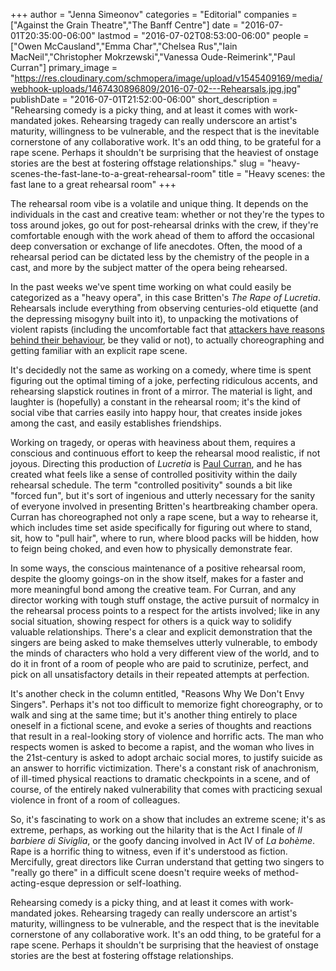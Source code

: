 +++
author = "Jenna Simeonov"
categories = "Editorial"
companies = ["Against the Grain Theatre","The Banff Centre"]
date = "2016-07-01T20:35:00-06:00"
lastmod = "2016-07-02T08:53:00-06:00"
people = ["Owen McCausland","Emma Char","Chelsea Rus","Iain MacNeil","Christopher Mokrzewski","Vanessa Oude-Reimerink","Paul Curran"]
primary_image = "https://res.cloudinary.com/schmopera/image/upload/v1545409169/media/webhook-uploads/1467430896809/2016-07-02---Rehearsals.jpg.jpg"
publishDate = "2016-07-01T21:52:00-06:00"
short_description = "Rehearsing comedy is a picky thing, and at least it comes with work-mandated jokes. Rehearsing tragedy can really underscore an artist&#039;s maturity, willingness to be vulnerable, and the respect that is the inevitable cornerstone of any collaborative work. It&#039;s an odd thing, to be grateful for a rape scene. Perhaps it shouldn&#039;t be surprising that the heaviest of onstage stories are the best at fostering offstage relationships."
slug = "heavy-scenes-the-fast-lane-to-a-great-rehearsal-room"
title = "Heavy scenes: the fast lane to a great rehearsal room"
+++

The rehearsal room vibe is a volatile and unique thing. It depends on the individuals in the cast and creative team: whether or not they're the types to toss around jokes, go out for post-rehearsal drinks with the crew, if they're comfortable enough with the work ahead of them to afford the occasional deep conversation or exchange of life anecdotes. Often, the mood of a rehearsal period can be dictated less by the chemistry of the people in a cast, and more by the subject matter of the opera being rehearsed.

In the past weeks we've spent time working on what could easily be categorized as a "heavy opera", in this case Britten's *The Rape of Lucretia*. Rehearsals include everything from observing centuries-old etiquette (and the depressing misogyny built into it), to unpacking the motivations of violent rapists (including the uncomfortable fact that [attackers have reasons behind their behaviour](/being-a-nice-person-why-art-really-really-matters/), be they valid or not), to actually choreographing and getting familiar with an explicit rape scene.

It's decidedly not the same as working on a comedy, where time is spent figuring out the optimal timing of a joke, perfecting ridiculous accents, and rehearsing slapstick routines in front of a mirror. The material is light, and laughter is (hopefully) a constant in the rehearsal room; it's the kind of social vibe that carries easily into happy hour, that creates inside jokes among the cast, and easily establishes friendships.

Working on tragedy, or operas with heaviness about them, requires a conscious and continuous effort to keep the rehearsal mood realistic, if not joyous. Directing this production of *Lucretia* is [Paul Curran](http://www.paulcurrandirector.com/biography/), and he has created what feels like a sense of controlled positivity within the daily rehearsal schedule. The term "controlled positivity" sounds a bit like "forced fun", but it's sort of ingenious and utterly necessary for the sanity of everyone involved in presenting Britten's heartbreaking chamber opera. Curran has choreographed not only a rape scene, but a way to rehearse it, which includes time set aside specifically for figuring out where to stand, sit, how to "pull hair", where to run, where blood packs will be hidden, how to feign being choked, and even how to physically demonstrate fear.

In some ways, the conscious maintenance of a positive rehearsal room, despite the gloomy goings-on in the show itself, makes for a faster and more meaningful bond among the creative team. For Curran, and any director working with tough stuff onstage, the active pursuit of normalcy in the rehearsal process points to a respect for the artists involved; like in any social situation, showing respect for others is a quick way to solidify valuable relationships. There's a clear and explicit demonstration that the singers are being asked to make themselves utterly vulnerable, to embody the minds of characters who hold a very different view of the world, and to do it in front of a room of people who are paid to scrutinize, perfect, and pick on all unsatisfactory details in their repeated attempts at perfection.

It's another check in the column entitled, "Reasons Why We Don't Envy Singers". Perhaps it's not too difficult to memorize fight choreography, or to walk and sing at the same time; but it's another thing entirely to place oneself in a fictional scene, and evoke a series of thoughts and reactions that result in a real-looking story of violence and horrific acts. The man who respects women is asked to become a rapist, and the woman who lives in the 21st-century is asked to adopt archaic social mores, to justify suicide as an answer to horrific victimization. There's a constant risk of anachronism, of ill-timed physical reactions to dramatic checkpoints in a scene, and of course, of the entirely naked vulnerability that comes with practicing sexual violence in front of a room of colleagues.

So, it's fascinating to work on a show that includes an extreme scene; it's as extreme, perhaps, as working out the hilarity that is the Act I finale of *Il barbiere di Siviglia*, or the goofy dancing involved in Act IV of *La bohème*. Rape is a horrific thing to witness, even if it's understood as fiction. Mercifully, great directors like Curran understand that getting two singers to "really go there" in a difficult scene doesn't require weeks of method-acting-esque depression or self-loathing. 

Rehearsing comedy is a picky thing, and at least it comes with work-mandated jokes. Rehearsing tragedy can really underscore an artist's maturity, willingness to be vulnerable, and the respect that is the inevitable cornerstone of any collaborative work. It's an odd thing, to be grateful for a rape scene. Perhaps it shouldn't be surprising that the heaviest of onstage stories are the best at fostering offstage relationships.
